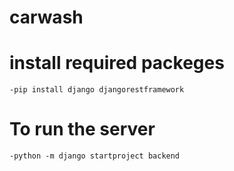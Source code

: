 # carwash

# install required packeges
    -pip install django djangorestframework
# To run the server
    -python -m django startproject backend